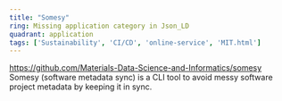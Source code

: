 ```yaml
---
title: "Somesy"
ring: Missing application category in Json_LD
quadrant: application
tags: ['Sustainability', 'CI/CD', 'online-service', 'MIT.html']
---
```

https://github.com/Materials-Data-Science-and-Informatics/somesy
Somesy (software metadata sync) is a CLI tool to avoid messy software project metadata by keeping it in sync.
